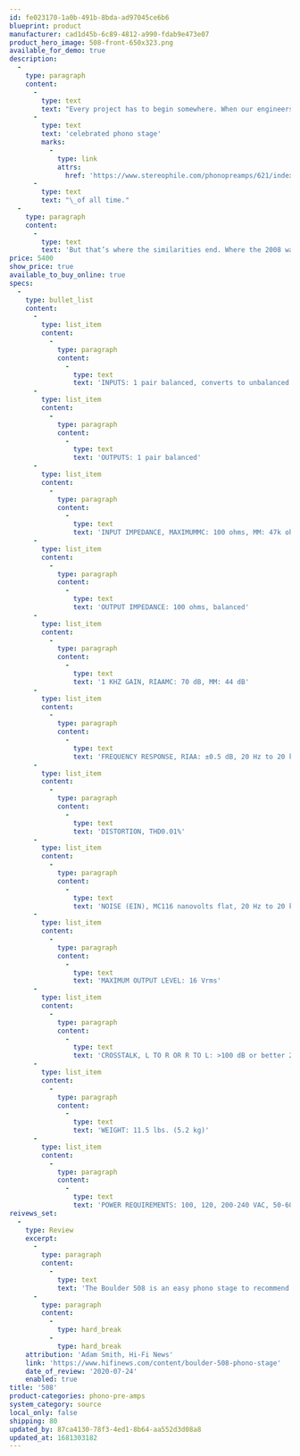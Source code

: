 ```yaml
---
id: fe023170-1a0b-491b-8bda-ad97045ce6b6
blueprint: product
manufacturer: cad1d45b-6c89-4812-a990-fdab9e473e07
product_hero_image: 508-front-650x323.png
available_for_demo: true
description:
  -
    type: paragraph
    content:
      -
        type: text
        text: "Every project has to begin somewhere. When our engineers began work on the Boulder 508 Phono Preamplifier they began with inspiration from the absolute pinnacle of vinyl playback: the 2008 Phono Preamplifier, easily the most\_"
      -
        type: text
        text: 'celebrated phono stage'
        marks:
          -
            type: link
            attrs:
              href: 'https://www.stereophile.com/phonopreamps/621/index.html'
      -
        type: text
        text: "\_of all time."
  -
    type: paragraph
    content:
      -
        type: text
        text: 'But that’s where the similarities end. Where the 2008 was pure excess, the 508 is pure efficiency. As the smallest Boulder in more than two decades, the 508 packs an enormous amount of performance in a single, small chassis. A chassis that is carved from a single block of metal, no less. All of the proper inputs, outputs, and adjustments are here. As is the one constant from every Boulder product since Day One: a stunning level of performance.'
price: 5400
show_price: true
available_to_buy_online: true
specs:
  -
    type: bullet_list
    content:
      -
        type: list_item
        content:
          -
            type: paragraph
            content:
              -
                type: text
                text: 'INPUTS: 1 pair balanced, converts to unbalanced'
      -
        type: list_item
        content:
          -
            type: paragraph
            content:
              -
                type: text
                text: 'OUTPUTS: 1 pair balanced'
      -
        type: list_item
        content:
          -
            type: paragraph
            content:
              -
                type: text
                text: 'INPUT IMPEDANCE, MAXIMUMMC: 100 ohms, MM: 47k ohms'
      -
        type: list_item
        content:
          -
            type: paragraph
            content:
              -
                type: text
                text: 'OUTPUT IMPEDANCE: 100 ohms, balanced'
      -
        type: list_item
        content:
          -
            type: paragraph
            content:
              -
                type: text
                text: '1 KHZ GAIN, RIAAMC: 70 dB, MM: 44 dB'
      -
        type: list_item
        content:
          -
            type: paragraph
            content:
              -
                type: text
                text: 'FREQUENCY RESPONSE, RIAA: ±0.5 dB, 20 Hz to 20 kHz'
      -
        type: list_item
        content:
          -
            type: paragraph
            content:
              -
                type: text
                text: 'DISTORTION, THD0.01%'
      -
        type: list_item
        content:
          -
            type: paragraph
            content:
              -
                type: text
                text: 'NOISE (EIN), MC116 nanovolts flat, 20 Hz to 20 kHz'
      -
        type: list_item
        content:
          -
            type: paragraph
            content:
              -
                type: text
                text: 'MAXIMUM OUTPUT LEVEL: 16 Vrms'
      -
        type: list_item
        content:
          -
            type: paragraph
            content:
              -
                type: text
                text: 'CROSSTALK, L TO R OR R TO L: >100 dB or better 20 Hz to 20 kHz'
      -
        type: list_item
        content:
          -
            type: paragraph
            content:
              -
                type: text
                text: 'WEIGHT: 11.5 lbs. (5.2 kg)'
      -
        type: list_item
        content:
          -
            type: paragraph
            content:
              -
                type: text
                text: 'POWER REQUIREMENTS: 100, 120, 200-240 VAC, 50-60 Hz'
reivews_set:
  -
    type: Review
    excerpt:
      -
        type: paragraph
        content:
          -
            type: text
            text: 'The Boulder 508 is an easy phono stage to recommend. It boasts clarity, low noise and a consistency across MM and MC that makes it a hugely enjoyable listen. If there''s a drawback it''s that there are other phono stages offering greater flexibility at a lower price, but if the features here cover your needs then the 508 should be high on your ''must hear'' list. Simplicity and purity are its watchwords.'
      -
        type: paragraph
        content:
          -
            type: hard_break
          -
            type: hard_break
    attribution: 'Adam Smith, Hi-Fi News'
    link: 'https://www.hifinews.com/content/boulder-508-phono-stage'
    date_of_review: '2020-07-24'
    enabled: true
title: '508'
product-categories: phono-pre-amps
system_category: source
local_only: false
shipping: 80
updated_by: 87ca4130-78f3-4ed1-8b64-aa552d3d08a8
updated_at: 1681303182
---
```

